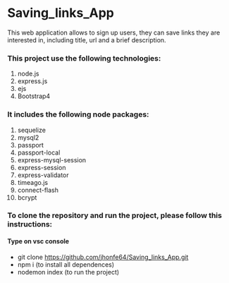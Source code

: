 # Saving_links_App

This web application allows to sign up users, they can save links they are interested in, including title, url and a brief description.



### This project use the following technologies:

1. node.js
2. express.js
3. ejs
4. Bootstrap4

### It includes the following node packages:

1. sequelize
2. mysql2
3. passport
4. passport-local
5. express-mysql-session
6. express-session
7. express-validator
8. timeago.js
9. connect-flash
9. bcrypt



### To clone the repository and run the project, please follow this instructions:

#### Type on vsc console

- git clone https://github.com/jhonfe64/Saving_links_App.git
- npm i (to install all dependences) 
- nodemon index (to run the project) 

